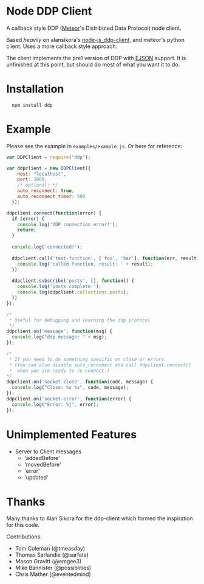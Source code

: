 Node DDP Client
===============

A callback style DDP ([Meteor](http://meteor.com/)'s Distributed Data Protocol) node client.

Based _heavily_ on alansikora's [node-js_ddp-client](https://github.com/alansikora/node-js_ddp-client), and meteor's python client. Uses a more callback style approach.

The client implements the pre1 version of DDP with [EJSON](http://docs.meteor.com/#ejson) support. It is unfinished at this point, but should do most of what you want it to do.

Installation
============

```
  npm install ddp
```

Example
=======

Please see the example in `examples/example.js`. Or here for reference:

```js
var DDPClient = require("ddp");

var ddpclient = new DDPClient({
    host: "localhost", 
    port: 3000,
    /* optional: */
    auto_reconnect: true,
    auto_reconnect_timer: 500
  });

ddpclient.connect(function(error) {
  if (error) {
    console.log('DDP connection error!');
    return;
  }
  
  console.log('connected!');
  
  ddpclient.call('test-function', ['foo', 'bar'], function(err, result) {
    console.log('called function, result: ' + result);
  })
  
  ddpclient.subscribe('posts', [], function() {
    console.log('posts complete:');
    console.log(ddpclient.collections.posts);
  })
});

/*
 * Useful for debugging and learning the ddp protocol
 */
ddpclient.on('message', function(msg) {
  console.log("ddp message: " + msg);
}); 

/* 
 * If you need to do something specific on close or errors.
 * (You can also disable auto_reconnect and call ddpclient.connect()
 *  when you are ready to re-connect.)
*/
ddpclient.on('socket-close', function(code, message) {
  console.log("Close: %s %s", code, message);
});
ddpclient.on('socket-error', function(error) {
  console.log("Error: %j", error);
});
```

Unimplemented Features
====
* Server to Client messages
  * 'addedBefore'
  * 'movedBefore'
  * 'error'
  * 'updated'


Thanks
======

Many thanks to Alan Sikora for the ddp-client which formed the inspiration for this code.

Contributions:
 * Tom Coleman (@tmeasday)
 * Thomas Sarlandie (@sarfata)
 * Mason Gravitt (@emgee3)
 * Mike Bannister (@possiblities)
 * Chris Mather (@eventedmind)
